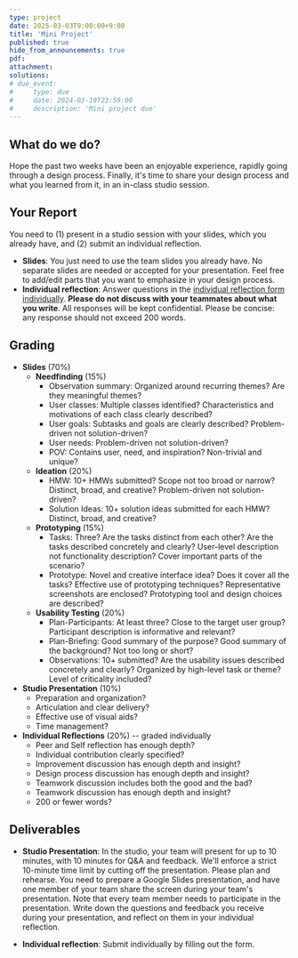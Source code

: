 ```yaml
---
type: project
date: 2025-03-03T9:00:00+9:00
title: 'Mini Project'
published: true
hide_from_announcements: true
pdf:
attachment:
solutions:
# due_event: 
#     type: due
#     date: 2024-03-19T23:59:00
#     description: 'Mini project due'
---
```

## What do we do?
Hope the past two weeks have been an enjoyable experience, rapidly going through a design process. Finally, it's time to share your design process and what you learned from it, in an in-class studio session.
    
## Your Report
You need to (1) present in a studio session with your slides, which you already have, and (2) submit an individual reflection.

* **Slides**: You just need to use the team slides you already have. No separate slides are needed or accepted for your presentation. Feel free to add/edit parts that you want to emphasize in your design process.
* **Individual reflection**: Answer questions in the [individual reflection form individually](https://forms.gle/Sq5CjrBMvqzCpN6B9). **Please do not discuss with your teammates about what you write**. All responses will be kept confidential. Please be concise: any response should not exceed 200 words.

## Grading
* **Slides** (70%)
  * **Needfinding** (15%)
    * Observation summary: Organized around recurring themes? Are they meaningful themes?
    * User classes: Multiple classes identified? Characteristics and motivations of each class clearly described?
    * User goals: Subtasks and goals are clearly described? Problem-driven not solution-driven?
    * User needs: Problem-driven not solution-driven?
    * POV: Contains user, need, and inspiration? Non-trivial and unique?
  * **Ideation** (20%)
    * HMW: 10+ HMWs submitted? Scope not too broad or narrow? Distinct, broad, and creative? Problem-driven not solution-driven?
    * Solution Ideas: 10+ solution ideas submitted for each HMW? Distinct, broad, and creative?
  * **Prototyping** (15%)
    * Tasks: Three? Are the tasks distinct from each other? Are the tasks described concretely and clearly? User-level description not functionality description? Cover important parts of the scenario?
    * Prototype: Novel and creative interface idea? Does it cover all the tasks? Effective use of prototyping techniques? Representative screenshots are enclosed? Prototyping tool and design choices are described?
  * **Usability Testing** (20%)
    * Plan-Participants: At least three? Close to the target user group? Participant description is informative and relevant?
    * Plan-Briefing: Good summary of the purpose? Good summary of the background? Not too long or short?
    * Observations: 10+ submitted? Are the usability issues described concretely and clearly? Organized by high-level task or theme? Level of criticality included?
* **Studio Presentation** (10%)
  * Preparation and organization?
  * Articulation and clear delivery?
  * Effective use of visual aids?
  * Time management?
* **Individual Reflections** (20%) -- graded individually
  * Peer and Self reflection has enough depth?
  * Individual contribution clearly specified?
  * Improvement discussion has enough depth and insight?
  * Design process discussion has enough depth and insight?
  * Teamwork discussion includes both the good and the bad?
  * Teamwork discussion has enough depth and insight?
  * 200 or fewer words?

## Deliverables
* **Studio Presentation**: In the studio, your team will present for up to 10 minutes, with 10 minutes for Q&A and feedback. We'll enforce a strict 10-minute time limit by cutting off the presentation. Please plan and rehearse. You need to prepare a Google Slides presentation, and have one member of your team share the screen during your team's presentation. Note that every team member needs to participate in the presentation. Write down the questions and feedback you receive during your presentation, and reflect on them in your individual reflection.

* **Individual reflection**: Submit individually by filling out the form.